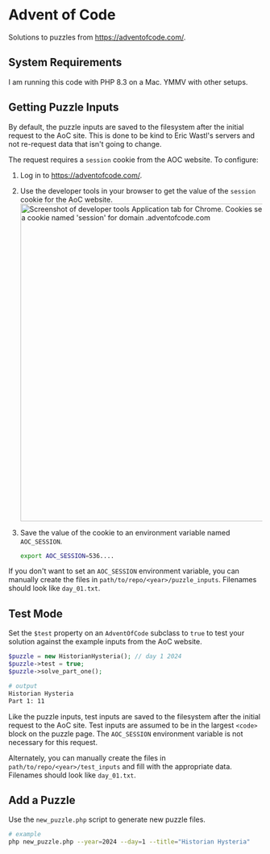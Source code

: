 # Advent of Code
Solutions to puzzles from https://adventofcode.com/.

## System Requirements
I am running this code with PHP 8.3 on a Mac. YMMV with other setups.

## Getting Puzzle Inputs
By default, the puzzle inputs are saved to the filesystem after the initial request to the AoC site. This is done to be kind to Eric Wastl's servers and not re-request data that isn't going to change. 

The request requires a `session` cookie from the AOC website. To configure:
1. Log in to https://adventofcode.com/.
2. Use the developer tools in your browser to get the value of the `session` cookie for the AoC website.
    <img width="630" alt="Screenshot of developer tools Application tab for Chrome. Cookies section is open, showing a cookie named 'session' for domain .adventofcode.com" src="https://github.com/user-attachments/assets/55ba3ffc-4074-48cc-8fd0-1e43d8b5552f">

3. Save the value of the cookie to an environment variable named `AOC_SESSION`.
   ```bash
   export AOC_SESSION=536....
   ```
If you don't want to set an `AOC_SESSION` environment variable, you can manually create the files in `path/to/repo/<year>/puzzle_inputs`. Filenames should look like `day_01.txt`. 

## Test Mode
Set the `$test` property on an `AdventOfCode` subclass to `true` to test your solution against the example inputs from the AoC website.
```php
$puzzle = new HistorianHysteria(); // day 1 2024
$puzzle->test = true;
$puzzle->solve_part_one();
```
```bash
# output
Historian Hysteria
Part 1: 11
```

Like the puzzle inputs, test inputs are saved to the filesystem after the initial request to the AoC site. Test inputs are assumed to be in the largest `<code>` block on the puzzle page. The `AOC_SESSION` environment variable is not necessary for this request.

Alternately, you can manually create the files in `path/to/repo/<year>/test_inputs` and fill with the appropriate data. Filenames should look like `day_01.txt`. 

## Add a Puzzle
Use the `new_puzzle.php` script to generate new puzzle files.
```bash
# example
php new_puzzle.php --year=2024 --day=1 --title="Historian Hysteria"
```

